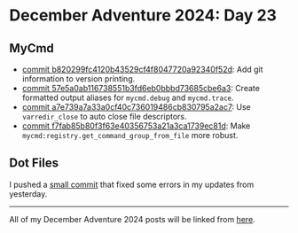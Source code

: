 # December Adventure 2024: Day 23

## MyCmd

* [commit b820299fc4120b43529cf4f8047720a92340f52d](https://github.com/travisbhartwell/mycmd/commit/b820299fc4120b43529cf4f8047720a92340f52d): Add git information to version printing.
* [commit 57e5a0ab116738551b3fd6eb0bbbd73685cbe6a3](https://github.com/travisbhartwell/mycmd/commit/57e5a0ab116738551b3fd6eb0bbbd73685cbe6a3): Create formatted output aliases for `mycmd.debug` and `mycmd.trace`.
* [commit a7e739a7a33a0cf40c736019486cb830795a2ac7](https://github.com/travisbhartwell/mycmd/commit/a7e739a7a33a0cf40c736019486cb830795a2ac7): Use `varredir_close` to auto close file descriptors.
* [commit f7fab85b80f3f63e40356753a21a3ca1739ec81d](https://github.com/travisbhartwell/mycmd/commit/f7fab85b80f3f63e40356753a21a3ca1739ec81d): Make `mycmd:registry.get_command_group_from_file` more robust.

## Dot Files

I pushed a [small commit](https://github.com/travisbhartwell/dotfiles/commit/1f33de884171ec70099863606f676729263f1008) that fixed some errors in my updates from yesterday.

---

All of my December Adventure 2024 posts will be linked from [here](../../december-adventure-2024).
